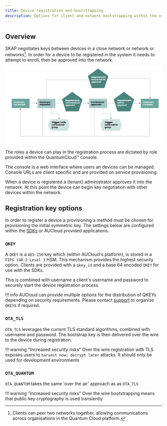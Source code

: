 ```yaml
---
title: Device registration and bootstrapping
description: Options for client and network bootstrapping within the symmetric key agreement platform
---
```


## Overview
SKAP negotiates keys between devices in a close network or network or networks[^1].
In order for a device to be registered in the system it needs to attempt to enroll, then be approved into the network.

![Device registration flow for Symmetric Key Agreement Platform](./assets/quantumcloud-device-registration.png)

The roles a device can play in the registration process are dictated by role provided within the QuantumCloud™ console.

The console is a web interface where users an devices can be managed. Console URLs are client specific and are provided on service provisioning.

When a device is registered a (tenant) administrator approves it into the network. At this point the device can begin key negotiation with other devices within the network.

## Registration key options
In order to register a device a provisioning a method must be chosen for provisioning the initial symmetric key. The settings below are configured within the [SDKs](./SDKs.md) or AUCloud provided applications.

### `QKEY`

A `QKEY` is a `AES-256` key which (within AUCloud's platform), is stored in a `FIPS 140-2 Level 3` HSM. This mechanism provides the highest security option. Clients are provided with a `qkey_id` and a base 64 encoded `QKEY` for use with the SDKs.

This is combined with username a client's username and password to securely start the device registration process.

!!! info
    AUCloud can provide multiple options for the distribution of QKEYs depending on security requirements. Please contact [support](../../Platform_Overview/support/index.md) to organise `QKEY`s if required.

### `OTA_TLS`
`OTA_TLS` leverages the current TLS standard algorithms, combined with username and password.
The bootstrap key is then delivered over the wire to the device during registration.

!!! warning "Increased security risks"
    Over the wire registration with TLS exposes users to `harvest now; decrypt later` attacks.
    It should only be used for development environments

### `OTA_QUANTUM`
`OTA_QUANTUM` takes the same 'over the air' approach as as `OTA_TLS`

!!! warning "Increased security risks"
    Over the wire bootstrapping means that public key cryptography is used transiently

[^1]: Clients can peer two networks together, allowing communications across organisations in the Quantum Cloud platform.